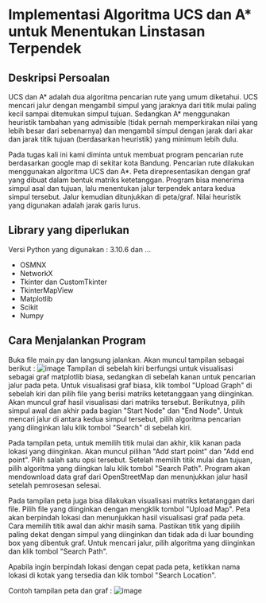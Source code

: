 # Implementasi Algoritma UCS dan A\* untuk Menentukan Linstasan Terpendek

## Deskripsi Persoalan
UCS dan A* adalah dua algoritma pencarian rute yang umum diketahui. UCS mencari jalur dengan mengambil simpul yang jaraknya dari titik mulai paling kecil sampai ditemukan simpul tujuan. Sedangkan A* menggunakan heuristik tambahan yang admissible (tidak pernah memperkirakan nilai yang lebih besar dari sebenarnya) dan mengambil simpul dengan jarak dari akar dan jarak titik tujuan (berdasarkan heuristik) yang minimum lebih dulu.

Pada tugas kali ini kami diminta untuk membuat program pencarian rute berdasarkan google map di sekitar kota Bandung. Pencarian rute dilakukan menggunakan algoritma UCS dan A*. Peta direpresentasikan dengan graf yang dibuat dalam bentuk matriks ketetanggan. Program bisa menerima simpul asal dan tujuan, lalu menentukan jalur terpendek antara kedua simpul tersebut. Jalur kemudian ditunjukkan di peta/graf. Nilai heuristik yang digunakan adalah jarak garis lurus.

## Library yang diperlukan
Versi Python yang digunakan : 3.10.6 dan ...
* OSMNX
* NetworkX
* Tkinter dan CustomTkinter
* TkinterMapView
* Matplotlib
* Scikit
* Numpy

## Cara Menjalankan Program
Buka file main.py dan langsung jalankan. Akan muncul tampilan sebagai berikut :
![image](https://user-images.githubusercontent.com/110515021/231219600-8c7b4fb5-6d22-4dc4-807a-a902d7ae8346.png)
Tampilan di sebelah kiri berfungsi untuk visualisasi sebagai graf matplotlib biasa, sedangkan di sebelah kanan untuk pencarian jalur pada peta. Untuk visualisasi graf biasa, klik tombol "Upload Graph" di sebelah kiri dan pilih file yang berisi matriks ketetanggaan yang diinginkan. Akan muncul graf hasil visualisasi dari matriks tersebut. Berikutnya, pilih simpul awal dan akhir pada bagian "Start Node" dan "End Node". Untuk mencari jalur di antara kedua simpul tersebut, pilih algoritma pencarian yang diinginkan lalu klik tombol "Search" di sebelah kiri.

Pada tampilan peta, untuk memilih titik mulai dan akhir, klik kanan pada lokasi yang diinginkan. Akan muncul pilihan "Add start point" dan "Add end point". Pilih salah satu opsi tersebut. Setelah memilih titik mulai dan tujuan, pilih algoritma yang diingkan lalu klik tombol "Search Path". Program akan mendownload data graf dari OpenStreetMap dan menunjukkan jalur hasil setelah pemrosesan selesai.

Pada tampilan peta juga bisa dilakukan visualisasi matriks ketatanggan dari file. Pilih file yang diinginkan dengan mengklik tombol "Upload Map". Peta akan berpindah lokasi dan menunjukkan hasil visualisasi graf pada peta. Cara memilih titik awal dan akhir masih sama. Pastikan titik yang dipilih paling dekat dengan simpul yang diinginkan dan tidak ada di luar bounding box yang dibentuk graf. Untuk mencari jalur, pilih algoritma yang diinginkan dan klik tombol "Search Path".

Apabila ingin berpindah lokasi dengan cepat pada peta, ketikkan nama lokasi di kotak yang tersedia dan klik tombol "Search Location".

Contoh tampilan peta dan graf :
![image](https://user-images.githubusercontent.com/110515021/231222331-4f96c475-793f-4980-8d61-b749fd0fdc47.png)

